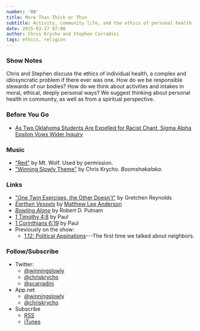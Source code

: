 ```yaml
---
number: '08'
title: More Than Thick or Thin
subtitle: Activity, community life, and the ethics of personal health
date: 2015-03-17 07:00
author: Chris Krycho and Stephen Carradini
tags: ethics, religion
---
```


### Show Notes

Chris and Stephen discuss the ethics of individual health, a complex and
idiosyncratic problem if there ever was one. How do we be responsible stewards
of our bodies? How do we think about activities and intakes in moral, ethical,
deeply personal ways? We suggest thinking about personal health in community, as
well as from a spiritual perspective.

### Before You Go

  - [As Two Oklahoma Students Are Expelled for Racist Chant, Sigma Alpha Epsilon
    Vows Wider Inquiry][ou]

[ou]: //www.nytimes.com/2015/03/11/us/university-of-oklahoma-sigma-alpha-epsilon-racist-fraternity-video.html?_r=0

### Music

  - ["Red"](//soundcloud.com/mtwolf/red) by Mt. Wolf. Used by permission.
  - ["Winning Slowly Theme"](//soundcloud.com/chriskrycho/winning-slowly)
    by Chris Krycho. *Boomshakalaka.*

### Links

  - ["One Twin Exercises, the Other Doesn't"][twins] by Gretchen Reynolds
  - [_Earthen Vessels_] by [Matthew Lee Anderson](//mereorthodoxy.com/)
  - [_Bowling Alone_] by Robert D. Putnam
  - [1 Timothy 4:8](//biblehub.com/1_timothy/4-8.htm) by Paul
  - [1 Corinthians 6:19](//biblehub.com/1_corinthians/6-19.htm) by Paul
  - Previously on the show:
      + [1.12: Political Appinations][1.12]---The first time we talked about
        neighbors.

[twins]: //well.blogs.nytimes.com/2015/03/04/one-twin-exercises-the-other-doesnt/?_r=1
[_Earthen Vessels_]: //www.amazon.com/Earthen-Vessels-Bodies-Matter-Faith/dp/076420856X/ref=sr_1_2
[_Bowling Alone_]: //www.amazon.com/Bowling-Alone-Collapse-American-Community/dp/0743203046/ref=sr_1_1
[1.12]: //www.winningslowly.org/1.12/

### Follow/Subscribe

  - Twitter:
      + [@winningslowly](//www.twitter.com/winningslowly)
      + [@chriskrycho](//www.twitter.com/chriskrycho)
      + [@scarradini](//www.twitter.com/scarradini)
  - App.net
      + [@winningslowly](//alpha.app.net/winningslowly)
      + [@chriskrycho](//alpha.app.net/chriskrycho)
  - Subscribe
      + [RSS](//www.winningslowly.org/feed.xml)
      + [iTunes](//itunes.apple.com/us/podcast/winning-slowly/id807603957?mt=2)
